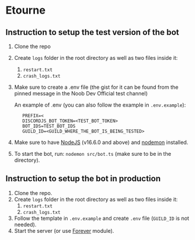 # Etourne

## Instruction to setup the test version of the bot

1. Clone the repo
1. Create `logs` folder in the root directory as well as two files inside it:
   1. `restart.txt`
   2. `crash_logs.txt`
1. Make sure to create a .env file (the gist for it can be found from the pinned message in the Noob Dev Official test channel)

   An example of .env (you can also follow the example in `.env.example`):

   ```env
      PREFIX=<
      DISCORDJS_BOT_TOKEN=<TEST_BOT_TOKEN>
      BOT_IDS=TEST_BOT_IDS
      GUILD_ID=<GUILD_WHERE_THE_BOT_IS_BEING_TESTED>
   ```

1. Make sure to have [NodeJS](https://nodejs.org/en/) (v16.6.0 and above) and [nodemon](https://www.npmjs.com/package/nodemon) installed.
1. To start the bot, run: `nodemon src/bot.ts` (make sure to be in the directory).

## Instruction to setup the bot in production

1. Clone the repo.
2. Create `logs` folder in the root directory as well as two files inside it:
   1. `restart.txt`
   2. `crash_logs.txt`
3. Follow the template in `.env.example` and create `.env` file (`GUILD_ID` is not needed).
4. Start the server (or use [Forever](https://www.npmjs.com/package/forever) module).
